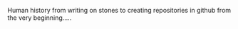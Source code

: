 Human history from writing on stones to creating repositories in github from the very beginning.....
